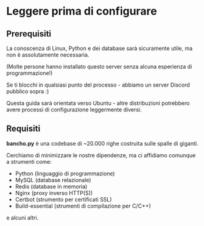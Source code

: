 # Leggere prima di configurare

## Prerequisiti

La conoscenza di Linux, Python e dei database sarà sicuramente utile, ma non è
assolutamente necessaria.

(Molte persone hanno installato questo server senza alcuna esperienza di programmazione!)

Se ti blocchi in qualsiasi punto del processo - abbiamo un server Discord pubblico sopra :)

Questa guida sarà orientata verso Ubuntu - altre distribuzioni potrebbero avere processi di configurazione leggermente diversi.

## Requisiti

**bancho.py** è una codebase di ~20.000 righe costruita sulle spalle di giganti.

Cerchiamo di minimizzare le nostre dipendenze, ma ci affidiamo comunque a strumenti come:

- Python (linguaggio di programmazione)
- MySQL (database relazionale)
- Redis (database in memoria)
- Nginx (proxy inverso HTTP(S))
- Certbot (strumento per certificati SSL)
- Build-essential (strumenti di compilazione per C/C++)

e alcuni altri.
